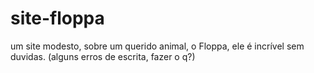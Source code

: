 # site-floppa
um site modesto, sobre um querido animal, o Floppa, ele é incrível sem duvidas. (alguns erros de escrita, fazer o q?)
